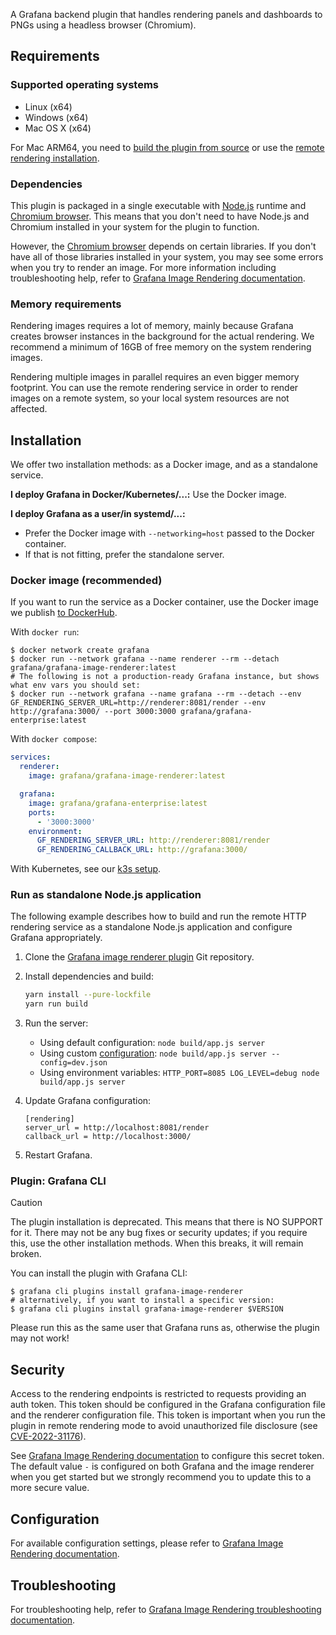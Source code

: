 A Grafana backend plugin that handles rendering panels and dashboards to PNGs using a headless browser (Chromium).

## Requirements

### Supported operating systems

- Linux (x64)
- Windows (x64)
- Mac OS X (x64)

For Mac ARM64, you need to [build the plugin from source](https://github.com/grafana/grafana-image-renderer/blob/master/docs/building_from_source.md) or use the [remote rendering installation](https://github.com/grafana/grafana-image-renderer?tab=readme-ov-file#remote-rendering-service-installation).

### Dependencies

This plugin is packaged in a single executable with [Node.js](https://nodejs.org/) runtime and [Chromium browser](https://www.chromium.org/Home).
This means that you don't need to have Node.js and Chromium installed in your system for the plugin to function.

However, the [Chromium browser](https://www.chromium.org/) depends on certain libraries. If you don't have all of those libraries installed in your
system, you may see some errors when you try to render an image. For more information including troubleshooting help, refer to
[Grafana Image Rendering documentation](https://grafana.com/docs/grafana/latest/image-rendering/).

### Memory requirements

Rendering images requires a lot of memory, mainly because Grafana creates browser instances in the background for the actual rendering.
We recommend a minimum of 16GB of free memory on the system rendering images.

Rendering multiple images in parallel requires an even bigger memory footprint. You can use the remote rendering service in order to render images on a remote system, so your local system resources are not affected.

## Installation

We offer two installation methods: as a Docker image, and as a standalone service.

**I deploy Grafana in Docker/Kubernetes/...:** Use the Docker image.

**I deploy Grafana as a user/in systemd/...:**

  * Prefer the Docker image with `--networking=host` passed to the Docker container.
  * If that is not fitting, prefer the standalone server.

### Docker image (recommended)

If you want to run the service as a Docker container, use the Docker image we publish [to DockerHub][image].

With `docker run`:

```shell
$ docker network create grafana
$ docker run --network grafana --name renderer --rm --detach grafana/grafana-image-renderer:latest
# The following is not a production-ready Grafana instance, but shows what env vars you should set:
$ docker run --network grafana --name grafana --rm --detach --env GF_RENDERING_SERVER_URL=http://renderer:8081/render --env http://grafana:3000/ --port 3000:3000 grafana/grafana-enterprise:latest
```

With `docker compose`:

```yaml
services:
  renderer:
    image: grafana/grafana-image-renderer:latest

  grafana:
    image: grafana/grafana-enterprise:latest
    ports:
      - '3000:3000'
    environment:
      GF_RENDERING_SERVER_URL: http://renderer:8081/render
      GF_RENDERING_CALLBACK_URL: http://grafana:3000/
```

With Kubernetes, see our [k3s setup](./devenv/k3s/grafana.yaml).

[image]: https://hub.docker.com/r/grafana/grafana-image-renderer

### Run as standalone Node.js application

The following example describes how to build and run the remote HTTP rendering service as a standalone Node.js application and configure Grafana appropriately.

1. Clone the [Grafana image renderer plugin](https://github.com/grafana/grafana-image-renderer/) Git repository.
2. Install dependencies and build:

   ```bash
   yarn install --pure-lockfile
   yarn run build
   ```

3. Run the server:
   - Using default configuration: `node build/app.js server`
   - Using custom [configuration](https://grafana.com/docs/grafana/latest/image-rendering/#configuration): `node build/app.js server --config=dev.json`
   - Using environment variables: `HTTP_PORT=8085 LOG_LEVEL=debug node build/app.js server`

4. Update Grafana configuration:

   ```
   [rendering]
   server_url = http://localhost:8081/render
   callback_url = http://localhost:3000/
   ```

1. Restart Grafana.

### Plugin: Grafana CLI

> [!CAUTION]
> The plugin installation is deprecated.
> This means that there is NO SUPPORT for it.
> There may not be any bug fixes or security updates; if you require this, use the other installation methods.
> When this breaks, it will remain broken.

You can install the plugin with Grafana CLI:

```shell
$ grafana cli plugins install grafana-image-renderer
# alternatively, if you want to install a specific version:
$ grafana cli plugins install grafana-image-renderer $VERSION
```

Please run this as the same user that Grafana runs as, otherwise the plugin may not work!

## Security

Access to the rendering endpoints is restricted to requests providing an auth token. This token should be configured in the Grafana configuration file and the renderer configuration file. This token is important when you run the plugin in remote rendering mode to avoid unauthorized file disclosure (see [CVE-2022-31176](https://github.com/grafana/grafana-image-renderer/security/advisories/GHSA-2cfh-233g-m4c5)).

See [Grafana Image Rendering documentation](https://grafana.com/docs/grafana/latest/image-rendering/#security) to configure this secret token. The default value `-` is configured on both Grafana and the image renderer when you get started but we strongly recommend you to update this to a more secure value.

## Configuration

For available configuration settings, please refer to [Grafana Image Rendering documentation](https://grafana.com/docs/grafana/latest/image-rendering/#configuration).

## Troubleshooting

For troubleshooting help, refer to
[Grafana Image Rendering troubleshooting documentation](https://grafana.com/docs/grafana/latest/image-rendering/troubleshooting/).
